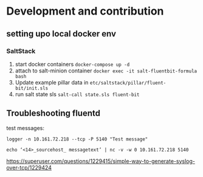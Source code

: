 # Development and contribution

## setting upo local docker env

### SaltStack

1. start docker containers `docker-compose up -d`
2. attach to salt-minion container `docker exec -it salt-fluentbit-formula bash`
3. Update example pillar data in `etc/saltstack/pillar/fluent-bit/init.sls`
4. run salt state sls `salt-call state.sls fluent-bit` 

## Troubleshooting fluentd

test messages:

`logger -n 10.161.72.218 --tcp -P 5140 "Test message"`

`echo ‘<14>_sourcehost_ messagetext’ | nc -v -w 0 10.161.72.218 5140`

https://superuser.com/questions/1229415/simple-way-to-generate-syslog-over-tcp/1229424